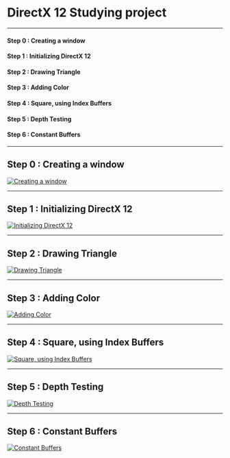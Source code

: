 # DirectX 12 Studying project
<hr>

#### Step 0 : Creating a window

#### Step 1 : Initializing DirectX 12

#### Step 2 : Drawing Triangle

#### Step 3 : Adding Color

#### Step 4 : Square, using Index Buffers

#### Step 5 : Depth Testing

#### Step 6 : Constant Buffers

<hr>

## Step 0 : Creating a window

[![Creating a window](https://user-images.githubusercontent.com/30831021/64698011-05b32c00-d4dd-11e9-9949-3aa4ae8fefc5.png "Creating a window")](https://github.com/pikacsc/DX12Prac/commit/df2bda1a3cdafc97e0923769514d9c85ad9afbb8)

<hr>

## Step 1 : Initializing DirectX 12

[![Initializing DirectX 12](https://user-images.githubusercontent.com/30831021/64756460-034ae380-d56a-11e9-8d6e-45fcd74d7d7c.png "Initializing DirectX 12")](https://github.com/pikacsc/DX12Prac/commit/d5443e2a7839a182725e4f3fdaa72aa38fa91ddc)

<hr>

## Step 2 : Drawing Triangle

[![Drawing Triangle](https://user-images.githubusercontent.com/30831021/64956127-d6c5fd00-d8c4-11e9-9d69-be9d905c8422.png "Drawing Triangle")](https://github.com/pikacsc/DX12Prac/commit/32e4815b1a974afe27052ceb4b6e98418465c76e)

<hr>

## Step 3 : Adding Color

[![Adding Color](https://user-images.githubusercontent.com/30831021/64958404-09262900-d8ca-11e9-9c75-6c3286595ebf.png "Adding Color")](https://github.com/pikacsc/DX12Prac/commit/afd39cea1bcb1972f4ba1c17cd99daa7a63a5148)

<hr>

## Step 4 : Square, using Index Buffers

[![Square, using Index Buffers](https://user-images.githubusercontent.com/30831021/65369654-c332e180-dc8a-11e9-9775-906563f64df5.png "Square")](https://github.com/pikacsc/DX12Prac/commit/8add09652d95adc2489611967e9fec7d161d6d63)

<hr>

## Step 5 : Depth Testing

[![Depth Testing](https://user-images.githubusercontent.com/30831021/65370400-4c4e1680-dc93-11e9-8350-6d4db63fe989.png "Depth Testing")](https://github.com/pikacsc/DX12Prac/commit/f66d9f2a1eba440f76c84255af19f4a5d681dd6c)

<hr>

## Step 6 : Constant Buffers

[![Constant Buffers](https://user-images.githubusercontent.com/30831021/65382743-5c72fe00-dd46-11e9-939a-f6c5bb567d88.gif "Constant Buffers")](https://github.com/pikacsc/DX12Prac/commit/fa207ba13c6b246ecbcc6a7105f7d7b65cbe0285)